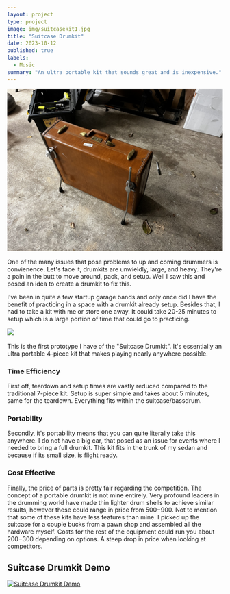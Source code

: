 ```yaml
---
layout: project
type: project
image: img/suitcasekit1.jpg
title: "Suitcase Drumkit"
date: 2023-10-12
published: true
labels:
  - Music
summary: "An ultra portable kit that sounds great and is inexpensive."
---
```


<img class="img-fluid" src="../img/suitcasekit1.jpg">

One of the many issues that pose problems to up and coming drummers is convienence. Let's face it, drumkits are unwieldly, large, and heavy. They're a pain in the butt to move around, pack, and setup. Well I saw this and posed an idea to create a drumkit to fix this. 

I've been in quite a few startup garage bands and only once did I have the benefit of practicing in a space with a drumkit already setup. Besides that, I had to take a kit with me or store one away. It could take 20-25 minutes to setup which is a large portion of time that could go to practicing. 

<img class="img-fluid" src="../img/suitcasekit2.jpg">

This is the first prototype I have of the "Suitcase Drumkit". It's essentially an ultra portable 4-piece kit that makes playing nearly anywhere possible.

### Time Efficiency
First off, teardown and setup times are vastly reduced compared to the traditional 7-piece kit. Setup is super simple and takes about 5 minutes, same for the teardown. Everything fits within the suitcase/bassdrum.

### Portability
Secondly, it's portability means that you can quite literally take this anywhere. I do not have a big car, that posed as an issue for events where I needed to bring a full drumkit. This kit fits in the trunk of my sedan and because if its small size, is flight ready. 

### Cost Effective
Finally, the price of parts is pretty fair regarding the competition. The concept of a portable drumkit is not mine entirely. Very profound leaders in the drumming world have made thin lighter drum shells to achieve similar results, however these could range in price from $500-$900. Not to mention that some of these kits have less features than mine. I picked up the suitcase for a couple bucks from a pawn shop and assembled all the hardware myself. Costs for the rest of the equipment could run you about $200-$300 depending on options. A steep drop in price when looking at competitors. 


## Suitcase Drumkit Demo

[![Suitcase Drumkit Demo](https://img.youtube.com/vi/qzVhLqeJqLc/0.jpg)](https://www.youtube.com/watch?v=qzVhLqeJqLc "Suitcase Kit Demo")

